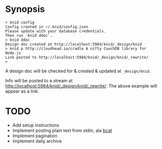 # Synopsis

    > knid config
    Config created in ~/.knid/config.json
    Please update with your database credentials.
    Then run `knid ddoc`.
    > knid ddoc
    Design doc created at http://localhost:5984/knid/_design/knid
    > knid p http://cloudhead.io/cradle A nifty CouchDB library for Node.js
    Link posted to http://localhost:5984/knid/_design/knid/_rewrite/
    > 

A design doc will be checked for & created & updated at `_design/knid`.

Info will be posted to a stream at [http://localhost:5984/knid/\_design/knid/\_rewrite/](http://localhost:5984/knid/_design/knid_rewrite/).
The above example will appear as a link.

# TODO

* Add setup instructions
* Implement posting plain text from stdin, ala [bcat](http://rtomayko.github.com/bcat/)
* Implement pagination
* Implement daily archive

